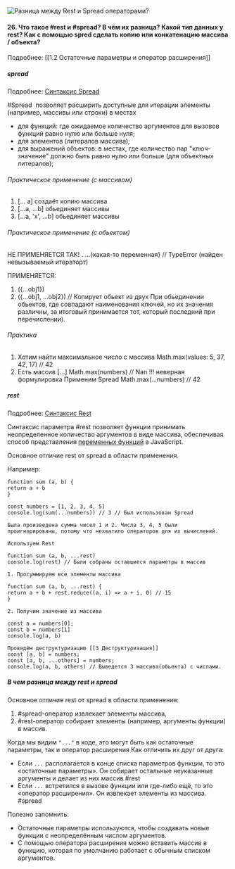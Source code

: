![Разница между Rest и Spread операторами?](https://youtu.be/w-vUj0gHGgg?t=183)

#### 26. Что такое #rest и #spread? В чём их разница? Какой тип данных у rest? Как с помощью spred сделать копию или конкатенацию массива / объекта?  
Подробнее: [[1.2 Остаточные параметры и оператор расширения]]
##### spread
Подробнее: [Синтаксис Spread](https://developer.mozilla.org/ru/docs/Web/JavaScript/Reference/Operators/Spread_syntax)

#Spread  позволяет расширить доступные для итерации элементы (например, массивы или строки) в местах

-   для функций: где ожидаемое количество аргументов для вызовов функций равно нулю или больше нуля;
-   для элементов (литералов массива);
-   для выражений объектов: в местах, где количество пар "ключ-значение" должно быть равно нулю или больше (для объектных литералов);

###### Практическое применение (с массивом)
	
1.  [... a] создаёт копию массива
2.  [...a, ...b] обьединяет массивы
3.  [...a, 'x', ...b] обьединяет массивы

###### Практическое применение (с обьектом)

НЕ ПРИМЕНЯЕТСЯ ТАК!
. ...{какая-то переменная} // TypeError (найден невызываемый итераторт)

ПРИМЕНЯЕТСЯ:
1. ({...obj1}) 
2. ({...obj1, ...obj2})  // Копирует обьект из двух
	При обьединении обьектов, где совпадают наименования ключей, но их значения различны, за итоговый принимается тот, который последний при перечислении).

###### Практика

1. Хотим найти максимальное число с массива
Math.max(values: 5, 37, 42, 17) // 42
2. Есть массив [...] 
	Math.max(numbers) // Nan      !!! неверная формулировка
	Применим Spread
	Math.max(...numbers) // 42

##### rest
Подробнее: [Синтаксис Rest](https://developer.mozilla.org/en-US/docs/Web/JavaScript/Reference/Functions/rest_parameters)

Синтаксис параметра #rest позволяет функции принимать неопределенное количество аргументов в виде массива, обеспечивая способ представления [переменных функций](https://en.wikipedia.org/wiki/Variadic_function) в JavaScript.

Основное отличие rest от spread в области применения.

Например:
~~~
function sum (a, b) {
return a + b
}

const numbers = [1, 2, 3, 4, 5]
console.log(sum(...numbers)) // 3 // Был использован Spread 

Была произведена сумма чисел 1 и 2. Числа 3, 4, 5 были проигнорированы, потому что нехватило операторов для их вычислений.

Используем Rest

function sum (a, b, ...rest)
console.log(rest) // Были собраны оставшиеся параметры в массив

1. Просуммируем все элементы массива

function sum (a, b, ...rest) {
return a + b + rest.reduce((a, i) => a + i, 0) // 15
}

2. Получим значение из массива

const a = numbers[0];
const b = numbers[1]
console.log(a, b)

Проведём деструктуризацию [[3 Деструктуризация]]
const [a, b] = numbers;
const [a, b, ...others] = numbers;
console.log(a, b, others) // Выведется 3 массива(обьекта) с числами.
~~~

##### В чем разница между rest и spread

Основное отличие rest от spread в области применения:
1.  #spread-оператор извлекает элементы массива,
2.  #rest-оператор собирает элементы (например, аргументы функции) в массив.

Когда мы видим `"..."` в коде, это могут быть как остаточные параметры, так и оператор расширения
Как отличить их друг от друга:

-   Если `...` располагается в конце списка параметров функции, то это «остаточные параметры». Он собирает остальные неуказанные аргументы и делает из них массив #rest
-   Если `...` встретился в вызове функции или где-либо ещё, то это «оператор расширения». Он извлекает элементы из массива. #spread

Полезно запомнить:
-   Остаточные параметры используются, чтобы создавать новые функции с неопределённым числом аргументов.
-   С помощью оператора расширения можно вставить массив в функцию, которая по умолчанию работает с обычным списком аргументов.
